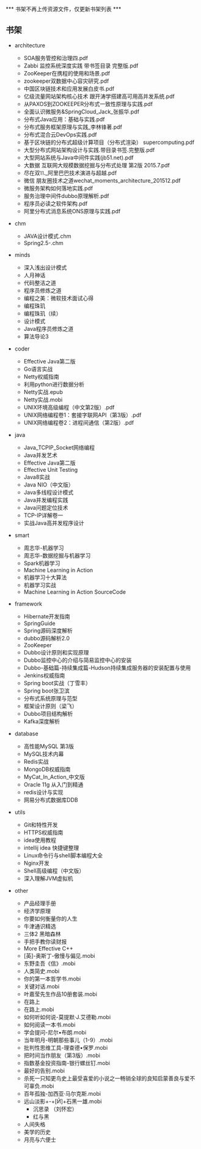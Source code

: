 *** 书架不再上传资源文件，仅更新书架列表 ***

## 书架
+ architecture
  + SOA服务管控和治理四.pdf
  + Zabbi 监控系统深度实践 带书签目录 完整版.pdf
  + ZooKeeper在携程的使用和场景.pdf
  + zookeeper双数据中心容灾研究.pdf
  + 中国区块链技术和应用发展白皮书.pdf
  + 亿级流量网站架构核心技术 跟开涛学搭建高可用高并发系统.pdf
  + 从PAXOS到ZOOKEEPER分布式一致性原理与实践.pdf
  + 全面认识微服务&SpringCloud_Jack_张振华.pdf
  + 分布式Java应用：基础与实践.pdf
  + 分布式服务框架原理与实践_李林锋著.pdf
  + 分布式混合云DevOps实践.pdf
  + 基于区块链的分布式超级计算项目（分布式渲染） supercomputing.pdf
  + 大型分布式网站架构设计与实践.带目录书签.完整版.pdf
  + 大型网站系统与Java中间件实践(jb51.net).pdf
  + 大数据 互联网大规模数据挖掘与分布式处理 第2版 2015.7.pdf
  + 尽在双⒒_阿里巴巴技术演进与超越.pdf
  + 微信 朋友圈技术之道wechat_moments_architecture_201512.pdf
  + 微服务架构如何落地实践.pdf
  + 服务治理中间件dubbo原理解析.pdf
  + 程序员必读之软件架构.pdf
  + 阿里分布式消息系统ONS原理与实践.pdf

+ chm
  + JAVA设计模式.chm	
  + Spring2.5-.chm

+ minds
	+ 深入浅出设计模式
	+ 人月神话
	+ 代码整洁之道
	+ 程序员修炼之道
	+ 编程之美：微软技术面试心得
	+ 编程珠玑
	+ 编程珠玑（续）
	+ 设计模式
	+ Java程序员修炼之道
	+ 算法导论3

+ coder
	+ Effective Java第二版
	+ Go语言实战
	+ Netty权威指南
	+ 利用python进行数据分析
	+ Netty实战.epub
	+ Netty实战.mobi
	+ UNIX环境高级编程（中文第2版）.pdf
	+ UNIX网络编程卷1：套接字联网API（第3版）.pdf
	+ UNIX网络编程卷2：进程间通信（第2版）.pdf

+ java
	+ Java_TCPIP_Socket网络编程
	+ Java并发艺术
	+ Effective Java第二版
	+ Effective Unit Testing
	+ Java8实战
	+ Java NIO（中文版）
	+ Java多线程设计模式
	+ Java并发编程实践
	+ Java问题定位技术
	+ TCP-IP详解卷一
	+ 实战Java高并发程序设计
	
+ smart
	+ 周志华-机器学习
	+ 周志华-数据挖掘与机器学习
	+ Spark机器学习
	+ Machine Learning in Action
	+ 机器学习十大算法
	+ 机器学习实战
	+ Machine Learning in Action SourceCode

+ framework
	+ Hibernate开发指南
	+ SpringGuide
	+ Spring源码深度解析
	+ dubbo源码解析2.0
	+ ZooKeeper
	+ Dubbo设计原则和实现原理
	+ Dubbo监控中心的介绍与简易监控中心的安装
	+ Dubbo-基础篇-持续集成篇-Hudson持续集成服务器的安装配置与使用
	+ Jenkins权威指南
	+ Spring boot实战（丁雪丰）
	+ Spring boot张卫滨
	+ 分布式系统原理与范型
	+ 框架设计原则（梁飞）
	+ Dubbo项目结构解析
	+ Kafka深度解析

	
+ database
	+ 高性能MySQL 第3版
	+ MySQL技术内幕
	+ Redis实战
	+ MongoDB权威指南
	+ MyCat_In_Action_中文版
	+ Oracle 11g 从入门到精通
	+ redis设计与实现
	+ 网易分布式数据库DDB

+ utils
	+ Git和特性开发
	+ HTTPS权威指南
	+ idea使用教程
	+ intellij idea 快捷键整理
	+ Linux命令行与shell脚本编程大全
	+ Nginx开发
	+ Shell高级编程（中文版）
	+ 深入理解JVM虚拟机
 
	
+ other
	+ 产品经理手册
	+ 经济学原理
	+ 你要如何衡量你的人生
	+ 牛津通识精选
	+ 三体2 黑暗森林
	+ 手把手教你读财报
	+ More Effective C++
	+ [英]-奥斯丁-傲慢与偏见.mobi
	+ 东野圭吾《信》.mobi
	+ 人类简史.mobi
	+ 你的第一本哲学书.mobi
	+ 关键对话.mobi
	+ 叶嘉莹先生作品10册套装.mobi
	+ 在路上
	+ 在路上.mobi
	+ 如何听如何说-莫提默·J.艾德勒.mobi
	+ 如何阅读一本书.mobi
	+ 学会提问-尼尔•布朗.mobi	
	+ 当年明月-明朝那些事儿（1-9）.mobi
	+ 批判性思维工具-理查德•保罗.mobi
	+ 把时间当作朋友（第3版）.mobi
	+ 指数基金投资指南-银行螺丝钉.mobi
	+ 最好的告别.mobi
	+ 杀死一只知更鸟史上最受喜爱的小说之一畅销全球的良知启蒙善良与爱不可辜负.mobi
	+ 百年孤独-加西亚·马尔克斯.mobi
	+ 远山淡影+-+[Ӣ]+石黑一雄.mobi
        + 沉思录 （刘怀宏）
        + 红与黑
	+ 人间失格
	+ 美学的历史
	+ 月亮与六便士



